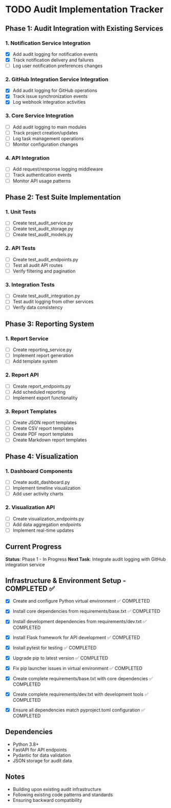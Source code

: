 # TODO Audit Implementation Tracker

## Phase 1: Audit Integration with Existing Services

### 1. Notification Service Integration
- [x] Add audit logging for notification events
- [x] Track notification delivery and failures
- [ ] Log user notification preferences changes

### 2. GitHub Integration Service Integration  
- [x] Add audit logging for GitHub operations
- [x] Track issue synchronization events
- [x] Log webhook integration activities

### 3. Core Service Integration
- [ ] Add audit logging to main modules
- [ ] Track project creation/updates
- [ ] Log task management operations
- [ ] Monitor configuration changes

### 4. API Integration
- [ ] Add request/response logging middleware
- [ ] Track authentication events
- [ ] Monitor API usage patterns

## Phase 2: Test Suite Implementation

### 1. Unit Tests
- [ ] Create test_audit_service.py
- [ ] Create test_audit_storage.py
- [ ] Create test_audit_models.py

### 2. API Tests  
- [ ] Create test_audit_endpoints.py
- [ ] Test all audit API routes
- [ ] Verify filtering and pagination

### 3. Integration Tests
- [ ] Create test_audit_integration.py
- [ ] Test audit logging from other services
- [ ] Verify data consistency

## Phase 3: Reporting System

### 1. Report Service
- [ ] Create reporting_service.py
- [ ] Implement report generation
- [ ] Add template system

### 2. Report API
- [ ] Create report_endpoints.py
- [ ] Add scheduled reporting
- [ ] Implement export functionality

### 3. Report Templates
- [ ] Create JSON report templates
- [ ] Create CSV report templates  
- [ ] Create PDF report templates
- [ ] Create Markdown report templates

## Phase 4: Visualization

### 1. Dashboard Components
- [ ] Create audit_dashboard.py
- [ ] Implement timeline visualization
- [ ] Add user activity charts

### 2. Visualization API
- [ ] Create visualization_endpoints.py
- [ ] Add data aggregation endpoints
- [ ] Implement real-time updates

## Current Progress
**Status**: Phase 1 - In Progress
**Next Task**: Integrate audit logging with GitHub integration service

## Infrastructure & Environment Setup - COMPLETED ✅

- [x] Create and configure Python virtual environment ✅ COMPLETED
- [x] Install core dependencies from requirements/base.txt ✅ COMPLETED
- [x] Install development dependencies from requirements/dev.txt ✅ COMPLETED
- [x] Install Flask framework for API development ✅ COMPLETED
- [x] Install pytest for testing ✅ COMPLETED
- [x] Upgrade pip to latest version ✅ COMPLETED
- [x] Fix pip launcher issues in virtual environment ✅ COMPLETED

- [x] Create complete requirements/base.txt with core dependencies ✅ COMPLETED
- [x] Create complete requirements/dev.txt with development tools ✅ COMPLETED
- [x] Ensure all dependencies match pyproject.toml configuration ✅ COMPLETED

## Dependencies
- Python 3.8+
- FastAPI for API endpoints
- Pydantic for data validation
- JSON storage for audit data

## Notes
- Building upon existing audit infrastructure
- Following existing code patterns and standards
- Ensuring backward compatibility
